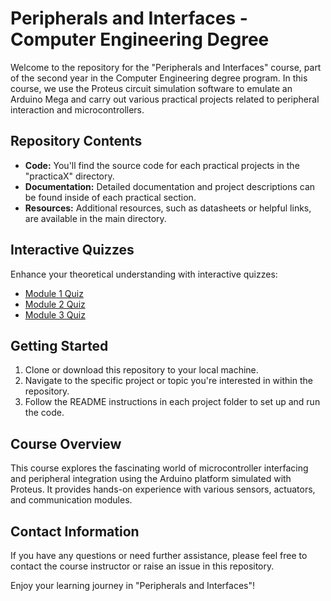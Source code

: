 # Peripherals and Interfaces - Computer Engineering Degree

Welcome to the repository for the "Peripherals and Interfaces" course, part of the second year in the Computer Engineering degree program. In this course, we use the Proteus circuit simulation software to emulate an Arduino Mega and carry out various practical projects related to peripheral interaction and microcontrollers.

## Repository Contents
- **Code:** You'll find the source code for each practical projects in the "practicaX" directory.
- **Documentation:** Detailed documentation and project descriptions can be found inside of each practical section.
- **Resources:** Additional resources, such as datasheets or helpful links, are available in the main directory.

## Interactive Quizzes
Enhance your theoretical understanding with interactive quizzes:
- [Module 1 Quiz](https://quizizz.com/admin/quiz/65590bc7aed3d305eb6e9b5a/pi-teoria-modulo-1-y-2?searchLocale=)
- [Module 2 Quiz](https://quizizz.com/admin/quiz/655a4f58dc61774b6bd8eaeb/pi-teoria-modulo-2?source=admin&trigger=quizPage)
- [Module 3 Quiz](https://quizizz.com/admin/quiz/65943b183f01f1472dd5c3fa?at=659b4550564ba6800ea6d243)

## Getting Started
1. Clone or download this repository to your local machine.
2. Navigate to the specific project or topic you're interested in within the repository.
3. Follow the README instructions in each project folder to set up and run the code.

## Course Overview
This course explores the fascinating world of microcontroller interfacing and peripheral integration using the Arduino platform simulated with Proteus. It provides hands-on experience with various sensors, actuators, and communication modules.

## Contact Information
If you have any questions or need further assistance, please feel free to contact the course instructor or raise an issue in this repository.

Enjoy your learning journey in "Peripherals and Interfaces"!
